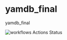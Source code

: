 # yamdb_final
yamdb_final

![workflows Actions Status](https://github.com/work-development/yamdb_final/workflows/yamdb/badge.svg)

